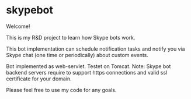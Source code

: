 # skypebot
Welcome!

This is my R&D project to learn how Skype bots work.

This bot implementation can schedule notification tasks and notify you via Skype chat (one time or periodically) about custom events.

Bot implemented as web-servlet. Testet on Tomcat. Note: Skype bot backend servers require to support https connections and valid ssl certificate for your domain.

Please feel free to use my code for any goals.
